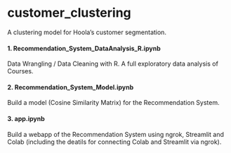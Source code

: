 # customer_clustering
A clustering model for Hoola’s customer segmentation.

#### 1. Recommendation_System_DataAnalysis_R.ipynb
Data Wrangling / Data Cleaning with R. A full exploratory data analysis of Courses.

#### 2. Recommendation_System_Model.ipynb
Build a model (Cosine Similarity Matrix) for the Recommendation System.

#### 3. app.ipynb
Build a webapp of the Recommendation System using ngrok, Streamlit and Colab (including the deatils for connecting Colab and Streamlit via ngrok).
